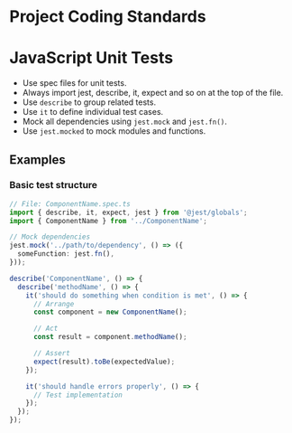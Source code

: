 # Project Coding Standards

# JavaScript Unit Tests
- Use spec files for unit tests.
- Always import jest, describe, it, expect and so on at the top of the file.
- Use `describe` to group related tests.
- Use `it` to define individual test cases.
- Mock all dependencies using `jest.mock` and `jest.fn()`.
- Use `jest.mocked` to mock modules and functions.

## Examples

### Basic test structure
```typescript
// File: ComponentName.spec.ts
import { describe, it, expect, jest } from '@jest/globals';
import { ComponentName } from '../ComponentName';

// Mock dependencies
jest.mock('../path/to/dependency', () => ({
  someFunction: jest.fn(),
}));

describe('ComponentName', () => {
  describe('methodName', () => {
    it('should do something when condition is met', () => {
      // Arrange
      const component = new ComponentName();

      // Act
      const result = component.methodName();

      // Assert
      expect(result).toBe(expectedValue);
    });

    it('should handle errors properly', () => {
      // Test implementation
    });
  });
});
```
